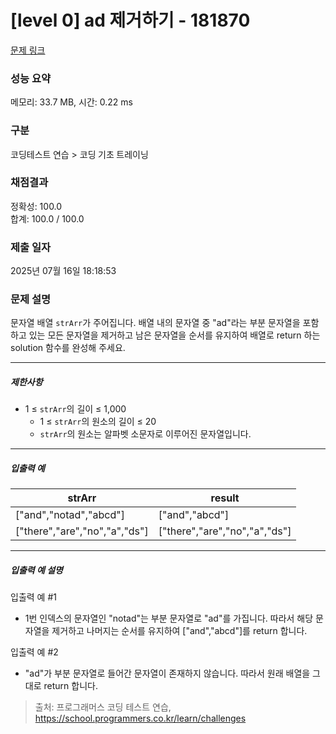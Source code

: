 # [level 0] ad 제거하기 - 181870 

[문제 링크](https://school.programmers.co.kr/learn/courses/30/lessons/181870) 

### 성능 요약

메모리: 33.7 MB, 시간: 0.22 ms

### 구분

코딩테스트 연습 > 코딩 기초 트레이닝

### 채점결과

정확성: 100.0<br/>합계: 100.0 / 100.0

### 제출 일자

2025년 07월 16일 18:18:53

### 문제 설명

<p>문자열 배열 <code>strArr</code>가 주어집니다. 배열 내의 문자열 중 "ad"라는 부분 문자열을 포함하고 있는 모든 문자열을 제거하고 남은 문자열을 순서를 유지하여 배열로 return 하는 solution 함수를 완성해 주세요.</p>

<hr>

<h5>제한사항</h5>

<ul>
<li>1 ≤ <code>strArr</code>의 길이 ≤ 1,000

<ul>
<li>1 ≤ <code>strArr</code>의 원소의 길이 ≤ 20</li>
<li><code>strArr</code>의 원소는 알파벳 소문자로 이루어진 문자열입니다.</li>
</ul></li>
</ul>

<hr>

<h5>입출력 예</h5>
<table class="table">
        <thead><tr>
<th>strArr</th>
<th>result</th>
</tr>
</thead>
        <tbody><tr>
<td>["and","notad","abcd"]</td>
<td>["and","abcd"]</td>
</tr>
<tr>
<td>["there","are","no","a","ds"]</td>
<td>["there","are","no","a","ds"]</td>
</tr>
</tbody>
      </table>
<hr>

<h5>입출력 예 설명</h5>

<p>입출력 예 #1</p>

<ul>
<li>1번 인덱스의 문자열인 "notad"는 부분 문자열로 "ad"를 가집니다. 따라서 해당 문자열을 제거하고 나머지는 순서를 유지하여 ["and","abcd"]를 return 합니다.</li>
</ul>

<p>입출력 예 #2</p>

<ul>
<li>"ad"가 부분 문자열로 들어간 문자열이 존재하지 않습니다. 따라서 원래 배열을 그대로 return 합니다.</li>
</ul>


> 출처: 프로그래머스 코딩 테스트 연습, https://school.programmers.co.kr/learn/challenges